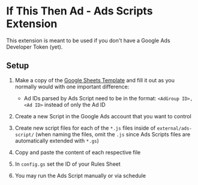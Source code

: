 # If This Then Ad - Ads Scripts Extension

This extension is meant to be used if you don't have a Google Ads Developer Token (yet).

## Setup

1. Make a copy of the [Google Sheets Template](https://docs.google.com/spreadsheets/d/1EKcPGQ1Vr6LyyQYeYE0-T2gPzNhemVTxsvpSNC5arhE) and fill it out as you normally would with one important difference:

   - Ad IDs parsed by Ads Script need to be in the format: `<AdGroup ID>,<Ad ID>` instead of only the Ad ID

1. Create a new Script in the Google Ads account that you want to control

1. Create new script files for each of the `*.js` files inside of `external/ads-script/` (when naming the files, omit the `.js` since Ads Scripts files are automatically extended with `*.gs`)

1. Copy and paste the content of each respective file

1. In `config.gs` set the ID of your Rules Sheet

1. You may run the Ads Script manually or via schedule

